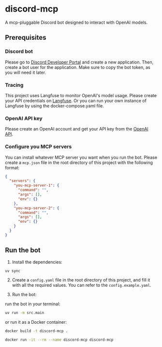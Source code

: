 # discord-mcp

A mcp-pluggable Discord bot designed to interact with OpenAI models.

## Prerequisites

### Discord bot

Please go to [Discord Developer Portal](https://discord.com/developers/applications) and create a
new application. Then, create a bot user for the application. Make sure to copy the bot token, as
you will need it later.

### Tracing

This project uses Langfuse to monitor OpenAI's model usage. Please create your API credentials on
[Langfuse](https://langfuse.com/). Or you can run your own instance of Langfuse by using the
docker-compose.yaml file.

### OpenAI API key

Please create an OpenAI account and get your API key from the [OpenAI
API](https://platform.openai.com/account/api-keys).

### Configure you MCP servers

You can install whatever MCP server you want when you run the bot. Please create a `mcp.json` file
in the root directory of this project with the following format:

```json
{
  "servers": {
    "you-mcp-server-1": {
      "command": "",
      "args": [],
      "env": {}
    },
    "you-mcp-server-2": {
      "command": "",
      "args": [],
      "env": {}
    }
  }
}
```

## Run the bot

1. Install the dependencies:

```bash
uv sync
```

2. Create a `config.yaml` file in the root directory of this project, and fill it with all the
   required values. You can refer to the `config.example.yaml`.

3. Run the bot:

run the bot in your terminal:

```bash
uv run -m src.main
```

or run it as a Docker container:

```bash
docker build -t discord-mcp .

docker run -it --rm --name discord-mcp discord-mcp
```

